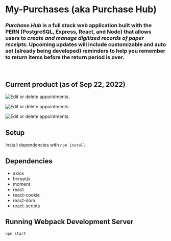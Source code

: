 # My-Purchases (aka Purchase Hub)

### ***Purchase Hub*** is a full stack web application built with the PERN (PostgreSQL, Express, React, and Node) that allows users to ***create and manage digitized records of paper receipts***.  Upcoming updates will include customizable and auto set (already being developed) reminders to help you remember to return items before the return period is over.

<br/>

## Current product (as of Sep 22, 2022)

![Edit or delete appointments.](https://github.com/mdzwink/my-purchases/blob/Add/README.md/client/public/docs/Screenshot%20(602).png?raw=true)

![Edit or delete appointments.](https://github.com/mdzwink/my-purchases/blob/Add/README.md/client/public/docs/Screenshot%20(603).png?raw=true)

![Edit or delete appointments.](https://github.com/mdzwink/my-purchases/blob/Add/README.md/client/public/docs/Screenshot%20(604).png?raw=true)

## Setup

Install dependencies with `npm install`.


## Dependencies
- axios
- bcryptjs
- moment
- react
- react-cookie
- react-dom
- react-scripts


## Running Webpack Development Server

```sh
npm start
```

